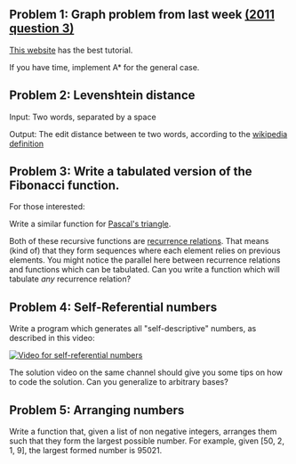 ## Problem 1: Graph problem from last week [(2011 question 3)](http://aipo.computing.dcu.ie/2011-programming-problems)

[This website](http://www.redblobgames.com/pathfinding/a-star/introduction.html) has the best tutorial.

If you have time, implement A* for the general case.

## Problem 2: Levenshtein distance

Input: Two words, separated by a space

Output: The edit distance between te two words, according to the [wikipedia definition](https://en.wikipedia.org/wiki/Levenstein_Distance)

## Problem 3: Write a tabulated version of the Fibonacci function.

For those interested:

Write a similar function for [Pascal's triangle](https://en.wikipedia.org/wiki/Pascal's_triangle).

Both of these recursive functions are [recurrence relations](https://en.wikipedia.org/wiki/Recurrence_relation). That means (kind of) that they form sequences where each element relies on previous elements. You might notice the parallel here between recurrence relations and functions which can be tabulated. Can you write a function which will tabulate *any* recurrence relation?

## Problem 4: Self-Referential numbers

Write a program which generates all "self-descriptive" numbers, as described in this video:

[![Video for self-referential numbers](https://img.youtube.com/vi/K6Qc4oK_HqY/0.jpg)](https://www.youtube.com/watch?v=K6Qc4oK_HqY)

The solution video on the same channel should give you some tips on how to code the solution. Can you generalize to arbitrary bases?

## Problem 5: Arranging numbers

Write a function that, given a list of non negative integers, arranges them such that they form the largest possible number. For example, given [50, 2, 1, 9], the largest formed number is 95021.
